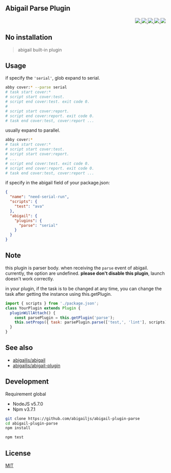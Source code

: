 Abigail Parse Plugin
---

<p align="right">
  <a href="https://npmjs.org/package/abigail-plugin-parse">
    <img src="https://img.shields.io/npm/v/abigail-plugin-parse.svg?style=flat-square">
  </a>
  <a href="https://travis-ci.org/abigailjs/abigail-plugin-parse">
    <img src="http://img.shields.io/travis/abigailjs/abigail-plugin-parse.svg?style=flat-square">
  </a>
  <a href="https://codeclimate.com/github/abigailjs/abigail-plugin-parse/coverage">
    <img src="https://img.shields.io/codeclimate/github/abigailjs/abigail-plugin-parse.svg?style=flat-square">
  </a>
  <a href="https://codeclimate.com/github/abigailjs/abigail-plugin-parse">
    <img src="https://img.shields.io/codeclimate/coverage/github/abigailjs/abigail-plugin-parse.svg?style=flat-square">
  </a>
  <a href="https://gemnasium.com/abigailjs/abigail-plugin-parse">
    <img src="https://img.shields.io/gemnasium/abigailjs/abigail-plugin-parse.svg?style=flat-square">
  </a>
</p>

No installation
---
> abigail built-in plugin

Usage
---
if specify the `'serial'`, glob expand to serial.

```bash
abby cover:* --parse serial
# task start cover:*
# script start cover:test.
# script end cover:test. exit code 0.
#
# script start cover:report.
# script end cover:report. exit code 0.
# task end cover:test, cover:report ...
```

usually expand to parallel.

```bash
abby cover:*
# task start cover:*
# script start cover:test.
# script start cover:report.
# ...
# script end cover:test. exit code 0.
# script end cover:report. exit code 0.
# task end cover:test, cover:report ...
```

if specify in the abigail field of your package.json:

```json
{
  "name": "need-serial-run",
  "scripts": {
    "test": "ava"
  },
  "abigail": {
    "plugins": {
      "parse": "serial"
    }
  }
}
```

Note
---
this plugin is parser body. when receiving the `parse` event of abigail.
currently, the option are undefined. __please don't disable this plugin__, launch doesn't work correctly.

in your plugin, if the task is to be changed at any time, you can change the task after getting the instance using this.getPlugin.

```js
import { scripts } from './package.json';
class YourPlugin extends Plugin {
  pluginWillAttach() {
    const parsePlugin = this.getPlugin('parse');
    this.setProps({ task: parsePlugin.parse(['test,', 'lint'], scripts) });
  }
}
```

See also
---
* [abigailjs/abigail](https://github.com/abigailjs/abigail#usage)
* [abigailjs/abigail-plugin](https://github.com/abigailjs/abigail-plugin#usage)

Development
---
Requirement global
* NodeJS v5.7.0
* Npm v3.7.1

```bash
git clone https://github.com/abigailjs/abigail-plugin-parse
cd abigail-plugin-parse
npm install

npm test
```

License
---
[MIT](http://abigailjs.mit-license.org/)
